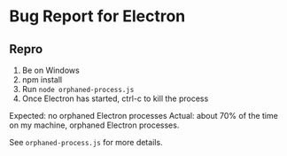 # Bug Report for Electron

## Repro

1. Be on Windows
1. npm install
1. Run `node orphaned-process.js`
1. Once Electron has started, ctrl-c to kill the process

Expected: no orphaned Electron processes
Actual: about 70% of the time on my machine, orphaned Electron processes.

See `orphaned-process.js` for more details.